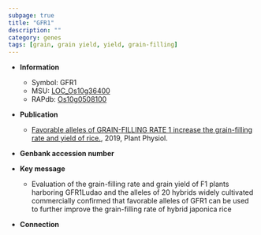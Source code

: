 ```yaml
---
subpage: true
title: "GFR1"
description: ""
category: genes
tags: [grain, grain yield, yield, grain-filling]
---
```


* **Information**  
    + Symbol: GFR1  
    + MSU: [LOC_Os10g36400](http://rice.plantbiology.msu.edu/cgi-bin/ORF_infopage.cgi?orf=LOC_Os10g36400)  
    + RAPdb: [Os10g0508100](http://rapdb.dna.affrc.go.jp/viewer/gbrowse_details/irgsp1?name=Os10g0508100)  

* **Publication**  
    + [Favorable alleles of GRAIN-FILLING RATE 1 increase the grain-filling rate and yield of rice.](http://www.ncbi.nlm.nih.gov/pubmed?term=Favorable+alleles+of+GRAIN-FILLING+RATE+1+increase+the+grain-filling+rate+and+yield+of+rice.%5BTitle%5D), 2019, Plant Physiol.

* **Genbank accession number**  

* **Key message**  
    + Evaluation of the grain-filling rate and grain yield of F1 plants harboring GFR1Ludao and the alleles of 20 hybrids widely cultivated commercially confirmed that favorable alleles of GFR1 can be used to further improve the grain-filling rate of hybrid japonica rice

* **Connection**  




